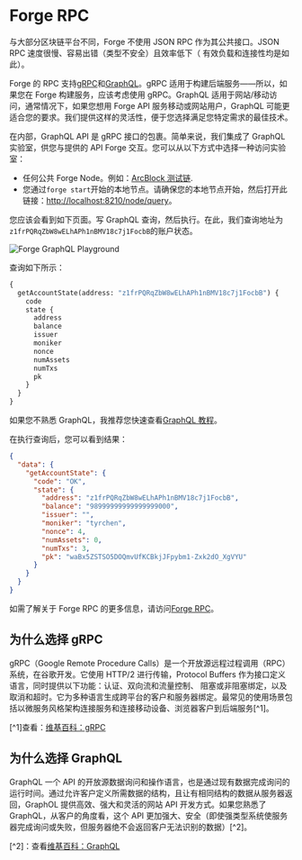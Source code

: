# Forge RPC

与大部分区块链平台不同，Forge 不使用 JSON RPC 作为其公共接口。JSON RPC 速度很慢、容易出错（类型不安全）且效率低下（ 有效负载和连接性均是如此）。

Forge 的 RPC 支持[gRPC](https://grpc.io/)和[GraphQL](https://graphql.org/)。gRPC 适用于构建后端服务——所以，如果您在 Forge 构建服务，应该考虑使用 gRPC。GraphQL 适用于网站/移动访问，通常情况下，如果您想用 Forge API 服务移动或网站用户，GraphQL 可能更适合您的要求。我们提供这样的灵活性，便于您选择满足您特定需求的最佳技术。

在内部，GraphQL API 是 gRPC 接口的包裹。简单来说，我们集成了 GraphQL 实验室，供您与提供的 API Forge 交互。您可以从以下方式中选择一种访问实验室：

- 任何公共 Forge Node。例如：[ArcBlock 测试链](http://abt-test.arcblock.co:8210/node/query).
- 您通过`forge start`开始的本地节点。请确保您的本地节点开始，然后打开此链接：[http://localhost:8210/node/query](http://localhost:8210/node/query)。

您应该会看到如下页面。写 GraphQL 查询，然后执行。在此，我们查询地址为`z1frPQRqZbW8wELhAPh1nBMV18c7j1FocbB`的账户状态。

![Forge GraphQL Playground](../assets/images/forge_playground.jpg)

查询如下所示：

```graphql
{
  getAccountState(address: "z1frPQRqZbW8wELhAPh1nBMV18c7j1FocbB") {
    code
    state {
      address
      balance
      issuer
      moniker
      nonce
      numAssets
      numTxs
      pk
    }
  }
}
```

如果您不熟悉 GraphQL，我推荐您快速查看[GraphQL 教程](https://www.graphql.com/tutorials/)。

在执行查询后，您可以看到结果：

```json
{
  "data": {
    "getAccountState": {
      "code": "OK",
      "state": {
        "address": "z1frPQRqZbW8wELhAPh1nBMV18c7j1FocbB",
        "balance": "98999999999999999000",
        "issuer": "",
        "moniker": "tyrchen",
        "nonce": 4,
        "numAssets": 0,
        "numTxs": 3,
        "pk": "waBx5ZSTSO5DOQmvUfKCBkjJFpybm1-Zxk2dO_XgVYU"
      }
    }
  }
}
```

如需了解关于 Forge RPC 的更多信息，请访问[Forge RPC](../rpc/)。

## 为什么选择 gRPC

gRPC（Google Remote Procedure Calls）是一个开放源远程过程调用（RPC）系统，在谷歌开发。它使用 HTTP/2 进行传输，Protocol Buffers 作为接口定义语言，同时提供以下功能：认证、双向流和流量控制、 阻塞或非阻塞绑定，以及取消和超时。它为多种语言生成跨平台的客户和服务器绑定。最常见的使用场景包括以微服务风格架构连接服务和连接移动设备、浏览器客户到后端服务[^1]。

[^1]查看：[维基百科：gRPC](https://en.wikipedia.org/wiki/GRPC)

## 为什么选择 GraphQL

GraphQL 一个 API 的开放源数据询问和操作语言，也是通过现有数据完成询问的运行时间。通过允许客户定义所需数据的结构，且让有相同结构的数据从服务器返回，GraphOL 提供高效、强大和灵活的网站 API 开发方式。如果您熟悉了 GraphQL，从客户的角度看，这个 API 更加强大、安全（即使强类型系统使服务器完成询问或失败，但服务器绝不会返回客户无法识别的数据）[^2]。

[^2]：查看[维基百科：GraphQL](<[https://en.wikipedia.org/wiki/GRPC](https://en.wikipedia.org/wiki/GraphQL)>)

<!--stackedit_data:
eyJoaXN0b3J5IjpbLTEyNDY2MDA1NjYsLTE2ODM3NDY2MzgsNz
Y0MzY1MDIxLDE5MzY5OTk3NTQsLTE1OTMzNTY1MjAsMTk5MTg1
MDQ2OCwxNjY0MzA2OTc1XX0=
-->
